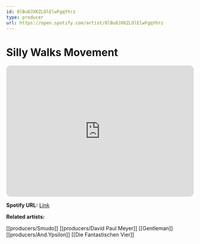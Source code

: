 ```yaml
---
id: 0lBu0JXKZLOlElwFgqYhrz
type: producer
url: https://open.spotify.com/artist/0lBu0JXKZLOlElwFgqYhrz
---
```

# Silly Walks Movement

<iframe style="border-radius:12px" src="https://open.spotify.com/embed/artist/0lBu0JXKZLOlElwFgqYhrz" width="100%" height="352" frameBorder="0" allowfullscreen="" allow="autoplay; clipboard-write; encrypted-media; fullscreen; picture-in-picture" loading="lazy"></iframe>

**Spotify URL:** [Link](https://open.spotify.com/artist/0lBu0JXKZLOlElwFgqYhrz)

**Related artists:**

[[producers/Smudo]]
[[producers/David Paul Meyer]]
[[Gentleman]]
[[producers/And.Ypsilon]]
[[Die Fantastischen Vier]]
